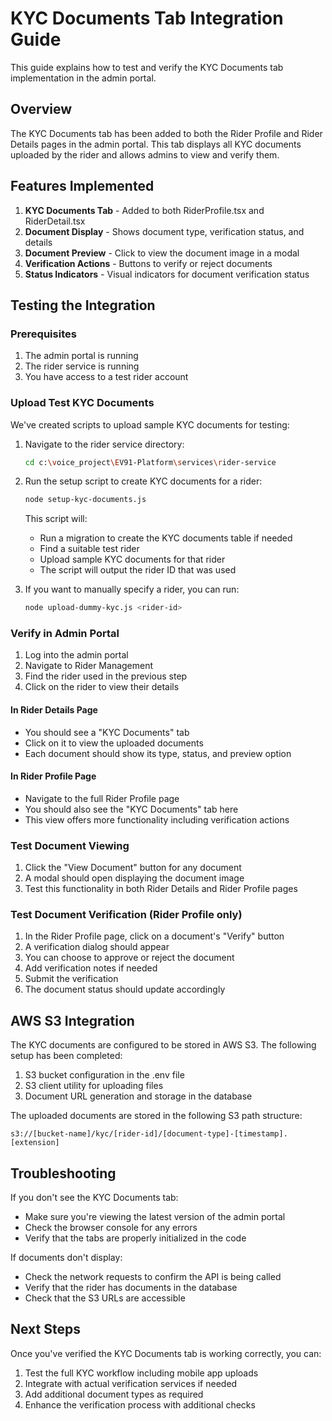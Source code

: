# KYC Documents Tab Integration Guide

This guide explains how to test and verify the KYC Documents tab implementation in the admin portal.

## Overview

The KYC Documents tab has been added to both the Rider Profile and Rider Details pages in the admin portal. This tab displays all KYC documents uploaded by the rider and allows admins to view and verify them.

## Features Implemented

1. **KYC Documents Tab** - Added to both RiderProfile.tsx and RiderDetail.tsx
2. **Document Display** - Shows document type, verification status, and details
3. **Document Preview** - Click to view the document image in a modal
4. **Verification Actions** - Buttons to verify or reject documents
5. **Status Indicators** - Visual indicators for document verification status

## Testing the Integration

### Prerequisites

1. The admin portal is running
2. The rider service is running
3. You have access to a test rider account

### Upload Test KYC Documents

We've created scripts to upload sample KYC documents for testing:

1. Navigate to the rider service directory:

   ```bash
   cd c:\voice_project\EV91-Platform\services\rider-service
   ```

2. Run the setup script to create KYC documents for a rider:

   ```bash
   node setup-kyc-documents.js
   ```

   This script will:

   - Run a migration to create the KYC documents table if needed
   - Find a suitable test rider
   - Upload sample KYC documents for that rider
   - The script will output the rider ID that was used

3. If you want to manually specify a rider, you can run:
   ```bash
   node upload-dummy-kyc.js <rider-id>
   ```

### Verify in Admin Portal

1. Log into the admin portal
2. Navigate to Rider Management
3. Find the rider used in the previous step
4. Click on the rider to view their details

#### In Rider Details Page

- You should see a "KYC Documents" tab
- Click on it to view the uploaded documents
- Each document should show its type, status, and preview option

#### In Rider Profile Page

- Navigate to the full Rider Profile page
- You should also see the "KYC Documents" tab here
- This view offers more functionality including verification actions

### Test Document Viewing

1. Click the "View Document" button for any document
2. A modal should open displaying the document image
3. Test this functionality in both Rider Details and Rider Profile pages

### Test Document Verification (Rider Profile only)

1. In the Rider Profile page, click on a document's "Verify" button
2. A verification dialog should appear
3. You can choose to approve or reject the document
4. Add verification notes if needed
5. Submit the verification
6. The document status should update accordingly

## AWS S3 Integration

The KYC documents are configured to be stored in AWS S3. The following setup has been completed:

1. S3 bucket configuration in the .env file
2. S3 client utility for uploading files
3. Document URL generation and storage in the database

The uploaded documents are stored in the following S3 path structure:

```
s3://[bucket-name]/kyc/[rider-id]/[document-type]-[timestamp].[extension]
```

## Troubleshooting

If you don't see the KYC Documents tab:

- Make sure you're viewing the latest version of the admin portal
- Check the browser console for any errors
- Verify that the tabs are properly initialized in the code

If documents don't display:

- Check the network requests to confirm the API is being called
- Verify that the rider has documents in the database
- Check that the S3 URLs are accessible

## Next Steps

Once you've verified the KYC Documents tab is working correctly, you can:

1. Test the full KYC workflow including mobile app uploads
2. Integrate with actual verification services if needed
3. Add additional document types as required
4. Enhance the verification process with additional checks
